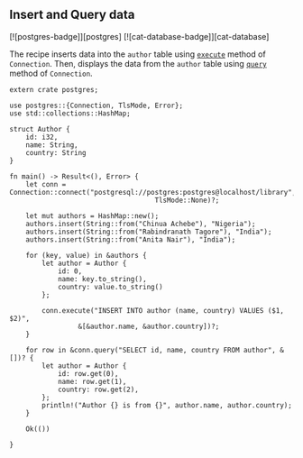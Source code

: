 ## Insert and Query data

[![postgres-badge]][postgres] [![cat-database-badge]][cat-database]

The recipe inserts data into the `author` table using [`execute`] method of `Connection`. Then, displays the data from the `author` table  using [`query`] method of `Connection`.

```rust,no_run
extern crate postgres;

use postgres::{Connection, TlsMode, Error};
use std::collections::HashMap;

struct Author {
    id: i32,
    name: String,
    country: String
}

fn main() -> Result<(), Error> {
    let conn = Connection::connect("postgresql://postgres:postgres@localhost/library", 
                                    TlsMode::None)?;
    
    let mut authors = HashMap::new();
    authors.insert(String::from("Chinua Achebe"), "Nigeria");
    authors.insert(String::from("Rabindranath Tagore"), "India");
    authors.insert(String::from("Anita Nair"), "India");

    for (key, value) in &authors {
        let author = Author {
            id: 0,
            name: key.to_string(),
            country: value.to_string()
        };

        conn.execute("INSERT INTO author (name, country) VALUES ($1, $2)",
                 &[&author.name, &author.country])?;
    }

    for row in &conn.query("SELECT id, name, country FROM author", &[])? {
        let author = Author {
            id: row.get(0),
            name: row.get(1),
            country: row.get(2),
        };
        println!("Author {} is from {}", author.name, author.country);
    }

    Ok(())

}
```

[`execute`]: https://docs.rs/postgres/*/postgres/struct.Connection.html#method.execute
[`query`]: https://docs.rs/postgres/*/postgres/struct.Connection.html#method.query